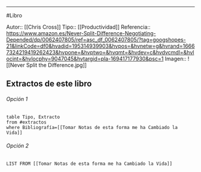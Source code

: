 
---

#Libro

Autor:: [[Chris Cross]]
Tipo:: [[Productividad]]
Referencia:: https://www.amazon.es/Never-Split-Difference-Negotiating-Depended/dp/0062407805/ref=asc_df_0062407805/?tag=googshopes-21&linkCode=df0&hvadid=195314939903&hvpos=&hvnetw=g&hvrand=16667324219419262423&hvpone=&hvptwo=&hvqmt=&hvdev=c&hvdvcmdl=&hvlocint=&hvlocphy=9047045&hvtargid=pla-169417177930&psc=1
Imagen:: ![[Never Split the Difference.jpg]]

## Extractos de este libro
###### Opción 1
```dataview
table Tipo, Extracto
from #extractos 
where Bibliografía=[[Tomar Notas de esta forma me ha Cambiado la Vida]]
```

###### Opción 2
```dataview
LIST FROM [[Tomar Notas de esta forma me ha Cambiado la Vida]]
```
